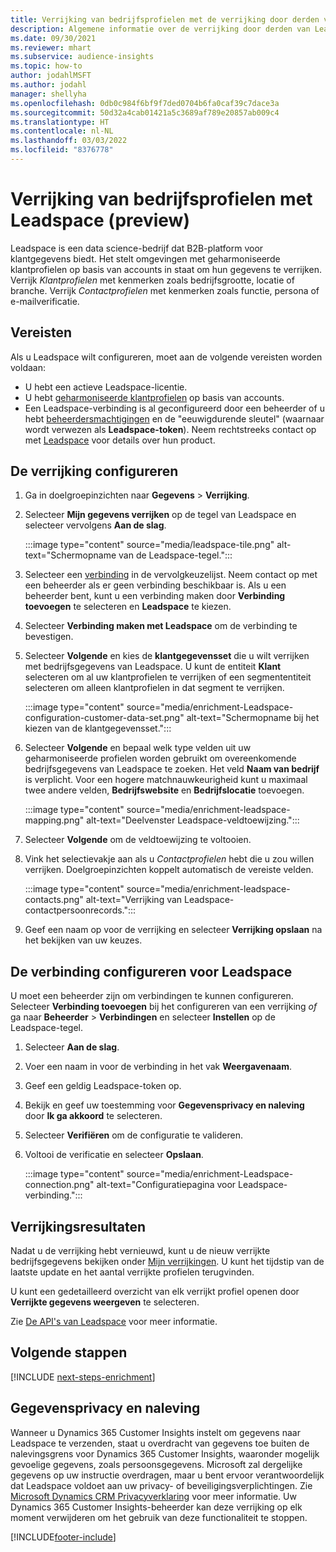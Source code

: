 ```yaml
---
title: Verrijking van bedrijfsprofielen met de verrijking door derden van Leadspace
description: Algemene informatie over de verrijking door derden van Leadspace.
ms.date: 09/30/2021
ms.reviewer: mhart
ms.subservice: audience-insights
ms.topic: how-to
author: jodahlMSFT
ms.author: jodahl
manager: shellyha
ms.openlocfilehash: 0db0c984f6bf9f7ded0704b6fa0caf39c7dace3a
ms.sourcegitcommit: 50d32a4cab01421a5c3689af789e20857ab009c4
ms.translationtype: HT
ms.contentlocale: nl-NL
ms.lasthandoff: 03/03/2022
ms.locfileid: "8376778"
---
```

# <a name="enrichment-of-company-profiles-with-leadspace-preview"></a>Verrijking van bedrijfsprofielen met Leadspace (preview)

Leadspace is een data science-bedrijf dat B2B-platform voor klantgegevens biedt. Het stelt omgevingen met geharmoniseerde klantprofielen op basis van accounts in staat om hun gegevens te verrijken. Verrijk *Klantprofielen* met kenmerken zoals bedrijfsgrootte, locatie of branche. Verrijk *Contactprofielen* met kenmerken zoals functie, persona of e-mailverificatie.

## <a name="prerequisites"></a>Vereisten

Als u Leadspace wilt configureren, moet aan de volgende vereisten worden voldaan:

- U hebt een actieve Leadspace-licentie.
- U hebt [geharmoniseerde klantprofielen](customer-profiles.md) op basis van accounts.
- Een Leadspace-verbinding is al geconfigureerd door een beheerder of u hebt [beheerdersmachtigingen](permissions.md#admin) en de "eeuwigdurende sleutel" (waarnaar wordt verwezen als **Leadspace-token**). Neem rechtstreeks contact op met [Leadspace](https://www.leadspace.com/leadspace-microsoft-dynamics-365/) voor details over hun product.

## <a name="configure-the-enrichment"></a>De verrijking configureren

1. Ga in doelgroepinzichten naar **Gegevens** > **Verrijking**.

1. Selecteer **Mijn gegevens verrijken** op de tegel van Leadspace en selecteer vervolgens **Aan de slag**.

   :::image type="content" source="media/leadspace-tile.png" alt-text="Schermopname van de Leadspace-tegel.":::

1. Selecteer een [verbinding](connections.md) in de vervolgkeuzelijst. Neem contact op met een beheerder als er geen verbinding beschikbaar is. Als u een beheerder bent, kunt u een verbinding maken door **Verbinding toevoegen** te selecteren en **Leadspace** te kiezen. 

1. Selecteer **Verbinding maken met Leadspace** om de verbinding te bevestigen.

1. Selecteer **Volgende** en kies de **klantgegevensset** die u wilt verrijken met bedrijfsgegevens van Leadspace. U kunt de entiteit **Klant** selecteren om al uw klantprofielen te verrijken of een segmententiteit selecteren om alleen klantprofielen in dat segment te verrijken.

    :::image type="content" source="media/enrichment-Leadspace-configuration-customer-data-set.png" alt-text="Schermopname bij het kiezen van de klantgegevensset.":::

1. Selecteer **Volgende** en bepaal welk type velden uit uw geharmoniseerde profielen worden gebruikt om overeenkomende bedrijfsgegevens van Leadspace te zoeken. Het veld **Naam van bedrijf** is verplicht. Voor een hogere matchnauwkeurigheid kunt u maximaal twee andere velden, **Bedrijfswebsite** en **Bedrijfslocatie** toevoegen.

   :::image type="content" source="media/enrichment-leadspace-mapping.png" alt-text="Deelvenster Leadspace-veldtoewijzing.":::

1. Selecteer **Volgende** om de veldtoewijzing te voltooien.

1. Vink het selectievakje aan als u *Contactprofielen* hebt die u zou willen verrijken. Doelgroepinzichten koppelt automatisch de vereiste velden.

   :::image type="content" source="media/enrichment-leadspace-contacts.png" alt-text="Verrijking van Leadspace-contactpersoonrecords.":::
 
1. Geef een naam op voor de verrijking en selecteer **Verrijking opslaan** na het bekijken van uw keuzes.


## <a name="configure-the-connection-for-leadspace"></a>De verbinding configureren voor Leadspace 

U moet een beheerder zijn om verbindingen te kunnen configureren. Selecteer **Verbinding toevoegen** bij het configureren van een verrijking *of* ga naar **Beheerder** > **Verbindingen** en selecteer **Instellen** op de Leadspace-tegel.

1. Selecteer **Aan de slag**. 

1. Voer een naam in voor de verbinding in het vak **Weergavenaam**.

1. Geef een geldig Leadspace-token op.

1. Bekijk en geef uw toestemming voor **Gegevensprivacy en naleving** door **Ik ga akkoord** te selecteren.

1. Selecteer **Verifiëren** om de configuratie te valideren.

1. Voltooi de verificatie en selecteer **Opslaan**.
   
   :::image type="content" source="media/enrichment-Leadspace-connection.png" alt-text="Configuratiepagina voor Leadspace-verbinding.":::

## <a name="enrichment-results"></a>Verrijkingsresultaten

Nadat u de verrijking hebt vernieuwd, kunt u de nieuw verrijkte bedrijfsgegevens bekijken onder [Mijn verrijkingen](enrichment-hub.md). U kunt het tijdstip van de laatste update en het aantal verrijkte profielen terugvinden.

U kunt een gedetailleerd overzicht van elk verrijkt profiel openen door **Verrijkte gegevens weergeven** te selecteren.

Zie [De API's van Leadspace](https://support.leadspace.com/hc/en-us/sections/201997649-API) voor meer informatie.

## <a name="next-steps"></a>Volgende stappen


[!INCLUDE [next-steps-enrichment](../includes/next-steps-enrichment.md)]

## <a name="data-privacy-and-compliance"></a>Gegevensprivacy en naleving

Wanneer u Dynamics 365 Customer Insights instelt om gegevens naar Leadspace te verzenden, staat u overdracht van gegevens toe buiten de nalevingsgrens voor Dynamics 365 Customer Insights, waaronder mogelijk gevoelige gegevens, zoals persoonsgegevens. Microsoft zal dergelijke gegevens op uw instructie overdragen, maar u bent ervoor verantwoordelijk dat Leadspace voldoet aan uw privacy- of beveiligingsverplichtingen. Zie [Microsoft Dynamics CRM Privacyverklaring](https://go.microsoft.com/fwlink/?linkid=396732) voor meer informatie.
Uw Dynamics 365 Customer Insights-beheerder kan deze verrijking op elk moment verwijderen om het gebruik van deze functionaliteit te stoppen.


[!INCLUDE[footer-include](../includes/footer-banner.md)]

